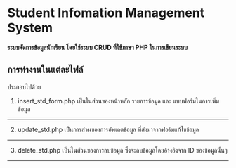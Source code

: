 # Student Infomation Management System
**ระบบจัดการข้อมูลนักเรียน โดยใช้ระบบ CRUD ที่ใช้ภาษา PHP ในการเขียนระบบ**
## การทำงานในแต่ละไฟล์
ประกอบไปด้วย
1. insert_std_form.php 
เป็นในส่วนของหน้าหลัก รายการข้อมูล และ แบบฟอร์มในการเพิ่มข้อมูล
------------

2. update_std.php
เป็นการส่วนของการอัพเดตข้อมูล ที่ส่งมาจากฟอร์มแก้ไขข้อมูล
------------


3. delete_std.php
เป็นในส่วนของการลบข้อมูล ซึ่งจะลบข้อมูลโดยอ้างอิงจาก ID ของข้อมูลนั้นๆ
------------

